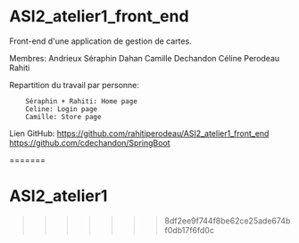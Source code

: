 
# ASI2_atelier1_front_end

Front-end d'une application de gestion de cartes. 

Membres: Andrieux Séraphin
         Dahan Camille
         Dechandon Céline
         Perodeau Rahiti
         
Repartition du travail par personne:

        Séraphin + Rahiti: Home page
        Celine: Login page
        Camille: Store page
        
Lien GitHub: https://github.com/rahitiperodeau/ASI2_atelier1_front_end
             https://github.com/cdechandon/SpringBoot
             

         
=======
# ASI2_atelier1
>>>>>>> 8df2ee9f744f8be62ce25ade674bf0db17f6fd0c
